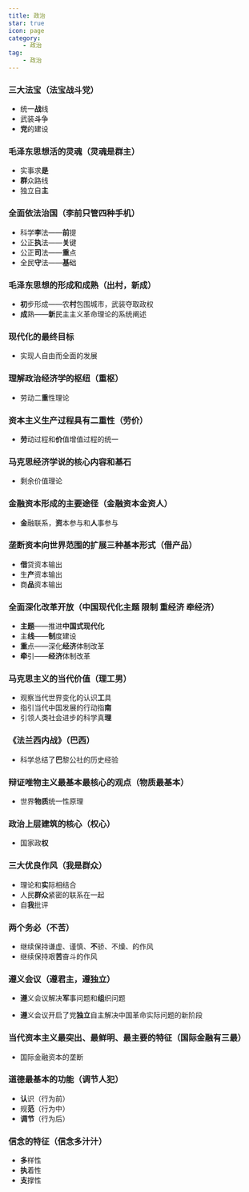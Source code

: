 ```yaml
---
title: 政治
star: true
icon: page
category:
    - 政治
tag: 
    - 政治
---
```


### 三大法宝（法宝战斗党）

- 统一**战**线
- 武装**斗**争
- **党**的建设

### 毛泽东思想活的灵魂（灵魂是群主）

- 实事求**是**
- **群**众路线
- 独立自**主**

### 全面依法治国（李前只管四种手机）

- 科学**李**法——**前**提
- 公正**执**法——**关**键
- 公正**司**法——**重**点
- 全民**守**法——**基**础

### 毛泽东思想的形成和成熟（出村，新成）

- **初**步形成——农**村**包围城市，武装夺取政权
- **成**熟——**新**民主主义革命理论的系统阐述

### 现代化的最终目标

- 实现人自由而全面的发展

### 理解政治经济学的枢纽（重枢）

- 劳动二**重**性理论

### 资本主义生产过程具有二重性（劳价）

- **劳**动过程和**价**值增值过程的统一

### 马克思经济学说的核心内容和基石

- 剩余价值理论

### 金融资本形成的主要途径（金融资本金资人）

- **金**融联系，**资**本参与和**人**事参与

### 垄断资本向世界范围的扩展三种基本形式（借产品）

- **借**贷资本输出
- 生**产**资本输出
- 商**品**资本输出

### 全面深化改革开放（中国现代化主题 限制 重经济 牵经济）

- **主题**——推进**中国式现代化**
- 主**线**——**制**度建设
- **重**点——深化**经济**体制改革
- **牵**引——**经济**体制改革

### 马克思主义的当代价值（理工男）

- 观察当代世界变化的认识**工**具
- 指引当代中国发展的行动指**南**
- 引领人类社会进步的科学真**理**

### 《法兰西内战》（巴西）

- 科学总结了**巴**黎公社的历史经验

### 辩证唯物主义最基本最核心的观点（物质最基本）

- 世界**物质**统一性原理

### 政治上层建筑的核心（权心）

- 国家政**权**

### 三大优良作风（我是群众）

- 理论和**实**际相结合
- 人民**群众**紧密的联系在一起
- 自**我**批评

### 两个务必（不苦）

- 继续保持谦虚、谨慎、**不**骄、不燥、的作风
- 继续保持艰**苦**奋斗的作风

### 遵义会议（遵君主，遵独立）

- **遵**义会议解决**军**事问题和**组**织问题

- **遵**义会议开启了党**独立**自主解决中国革命实际问题的新阶段

### 当代资本主义最突出、最鲜明、最主要的特征（国际金融有三最）

- 国际金融资本的垄断

### 道德最基本的功能（调节人犯）

- **认**识（行为前）
- 规**范**（行为中）
- **调节**（行为后）

### 信念的特征（信念多汁汁）

- **多**样性
- **执**着性
- **支**撑性





